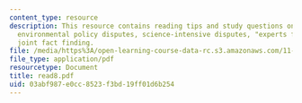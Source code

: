 ```yaml
---
content_type: resource
description: This resource contains reading tips and study questions on science in
  environmental policy disputes, science-intensive disputes, "experts for hire", and
  joint fact finding.
file: /media/https%3A/open-learning-course-data-rc.s3.amazonaws.com/11-800-doctoral-research-seminar-knowledge-in-the-public-arena-spring-2007/03abf987e0cc8523f3bd19ff01d6b254_read8.pdf
file_type: application/pdf
resourcetype: Document
title: read8.pdf
uid: 03abf987-e0cc-8523-f3bd-19ff01d6b254
---
```

